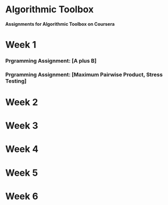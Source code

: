# Algorithmic Toolbox
#### Assignments for Algorithmic Toolbox on Coursera


# Week 1
### Prgramming Assignment: [A plus B]
### Prgramming Assignment: [Maximum Pairwise Product, Stress Testing]

# Week 2

# Week 3

# Week 4

# Week 5

# Week 6
